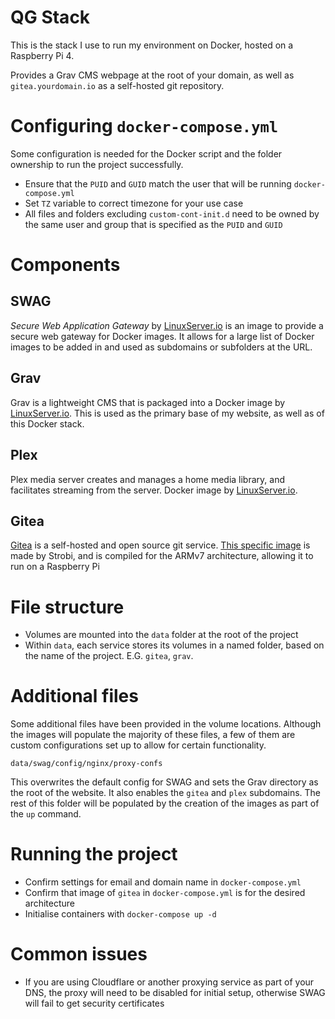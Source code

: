 # QG Stack

This is the stack I use to run my environment on Docker, hosted on a Raspberry Pi 4.

Provides a Grav CMS webpage at the root of your domain, as well as `gitea.yourdomain.io` as a self-hosted git repository.


# Configuring `docker-compose.yml`

Some configuration is needed for the Docker script and the folder ownership to run the project successfully.

- Ensure that the `PUID` and `GUID` match the user that will be running `docker-compose.yml`
- Set `TZ` variable to correct timezone for your use case
- All files and folders excluding `custom-cont-init.d` need to be owned by the same user and group that is specified as the `PUID` and `GUID`


# Components

## SWAG
_Secure Web Application Gateway_ by [LinuxServer.io](https://docs.linuxserver.io/general/swag "Documentation for LinuxServer's SWAG image") is an image to provide a secure web gateway for Docker images. It allows for a large list of Docker images to be added in and used as subdomains or subfolders at the URL.

## Grav
Grav is a lightweight CMS that is packaged into a Docker image by [LinuxServer.io](https://docs.linuxserver.io/images/docker-grav "Documentation for LinuxServer's Grav image"). This is used as the primary base of my website, as well as of this Docker stack.

## Plex
Plex media server creates and manages a home media library, and facilitates streaming from the server. Docker image by [LinuxServer.io](https://docs.linuxserver.io/images/docker-plex "Documentation for LinuxServer's Plex image").

## Gitea
[Gitea](https://gitea.io) is a self-hosted and open source git service. [This specific image](https://github.com/strobi/docker-rpi-gitea) is made by Strobi, and is compiled for the ARMv7 architecture, allowing it to run on a Raspberry Pi


# File structure

- Volumes are mounted into the `data` folder at the root of the project
- Within `data`, each service stores its volumes in a named folder, based on the name of the project. E.G. `gitea`, `grav`.


# Additional files

Some additional files have been provided in the volume locations. Although the images will populate the majority of these files, a few of them are custom configurations set up to allow for certain functionality.

```data/swag/config/nginx/proxy-confs```

This overwrites the default config for SWAG and sets the Grav directory as the root of the website. It also enables the `gitea` and `plex` subdomains. The rest of this folder will be populated by the creation of the images as part of the `up` command.


# Running the project

- Confirm settings for email and domain name in `docker-compose.yml`
- Confirm that image of `gitea` in `docker-compose.yml` is for the desired architecture
- Initialise containers with `docker-compose up -d`


# Common issues
- If you are using Cloudflare or another proxying service as part of your DNS, the proxy will need to be disabled for initial setup, otherwise SWAG will fail to get security certificates
